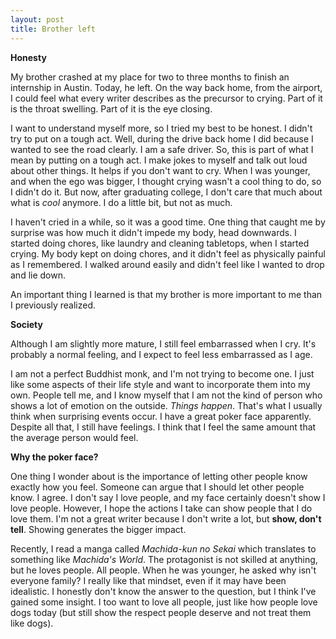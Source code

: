 ```yaml
---
layout: post
title: Brother left
---
```


__Honesty__

My brother crashed at my place for two to three months to finish an internship
in Austin. Today, he left. On the way back home, from the airport, I could feel
what every writer describes as the precursor to crying. Part of it is the throat
swelling. Part of it is the eye closing.

I want to understand myself more, so I tried my best to be honest. I didn't
try to put on a tough act. Well, during the drive back home I did because I
wanted to see the road clearly. I am a safe driver. So, this is part of what I
mean by putting on a tough act. I make jokes to myself and talk out loud about
other things. It helps if you don't want to cry. When I was younger, and when
the ego was bigger, I thought crying wasn't a cool thing to do, so I didn't do
it. But now, after graduating college, I don't care that much about what is
*cool* anymore. I do a little bit, but not as much.

I haven't cried in a while, so it was a good time. One thing that caught me by
surprise was how much it didn't impede my body, head downwards. I started doing
chores, like laundry and cleaning tabletops, when I started crying. My body kept
on doing chores, and it didn't feel as physically painful as I remembered. I
walked around easily and didn't feel like I wanted to drop and lie down.

An important thing I learned is that my brother is more important to me than I
previously realized.

__Society__

Although I am slightly more mature, I still feel embarrassed when I cry. It's
probably a normal feeling, and I expect to feel less embarrassed as I age.

I am not a perfect Buddhist monk, and I'm not trying to become one. I just like
some aspects of their life style and want to incorporate them into my own.
People tell me, and I know myself that I am not the kind of person who shows a
lot of emotion on the outside. *Things happen*. That's what I usually think when
surprising events occur. I have a great poker face apparently. Despite all that,
I still have feelings. I think that I feel the same amount that the average
person would feel.

__Why the poker face?__

One thing I wonder about is the importance of letting other people know exactly
how you feel. Someone can argue that I should let other people know. I agree. I
don't say I love people, and my face certainly doesn't show I love people.
However, I hope the actions I take can show people that I do love them. I'm not
a great writer because I don't write a lot, but **show, don't tell**. Showing
generates the bigger impact.

Recently, I read a manga called *Machida-kun no Sekai* which translates to
something like *Machida's World*. The protagonist is not skilled at anything,
but he loves people. All people. When he was younger, he asked why isn't
everyone family? I really like that mindset, even if it may have been
idealistic. I honestly don't know the answer to the question, but I think I've
gained some insight. I too want to love all people, just like how people love
dogs today (but still show the respect people deserve and not treat them like
dogs).
